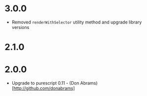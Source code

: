 # 3.0.0

* Removed `renderWithSelector` utility method and upgrade library versions

# 2.1.0

# 2.0.0

* Upgrade to purescript 0.11 - (Don Abrams)[http://github.com/donabrams]
